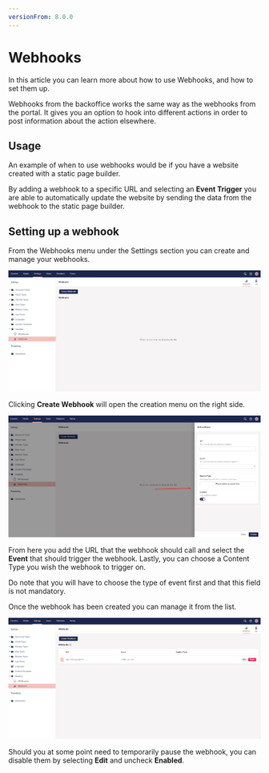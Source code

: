 ```yaml
---
versionFrom: 8.0.0
---
```


# Webhooks

In this article you can learn more about how to use Webhooks, and how to set them up.

Webhooks from the backoffice works the same way as the webhooks from the portal. It gives you an option to hook into different actions in order to post information about the action elsewhere.

## Usage

An example of when to use webhooks would be if you have a website created with a static page builder.

By adding a webhook to a specific URL and selecting an **Event Trigger** you are able to automatically update the website by sending the data from the webhook to the static page builder.

## Setting up a webhook

From the Webhooks menu under the Settings section you can create and manage your webhooks.

![Webhooks Dashboard](./images/webhooksDashboards.png)

Clicking **Create Webhook** will open the creation menu on the right side.

![Add Webhooks Menu](./images/addWebhook.png)

From here you add the URL that the webhook should call and select the **Event** that should trigger the webhook. Lastly, you can choose a Content Type you wish the webhook to trigger on.

Do note that you will have to choose the type of event first and that this field is not mandatory.

Once the webhook has been created you can manage it from the list. 

![Manage Webhooks](./images/manageWebhooks.png)

Should you at some point need to temporarily pause the webhook, you can disable them by selecting **Edit** and uncheck **Enabled**.